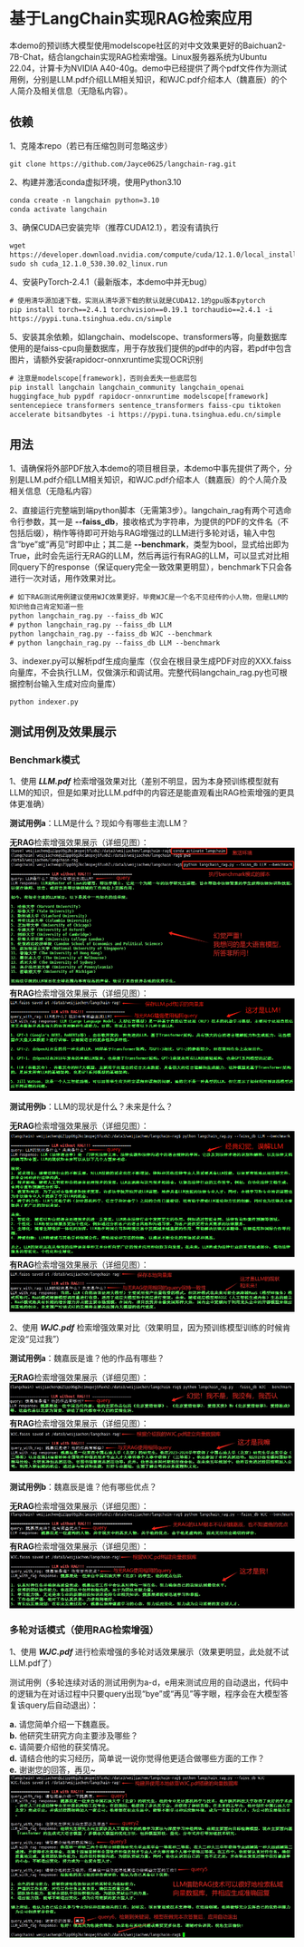# 基于LangChain实现RAG检索应用

本demo的预训练大模型使用modelscope社区的对中文效果更好的Baichuan2-7B-Chat，结合langchain实现RAG检索增强。Linux服务器系统为Ubuntu 22.04，计算卡为NVIDIA A40-40g。demo中已经提供了两个pdf文件作为测试用例，分别是LLM.pdf介绍LLM相关知识，和WJC.pdf介绍本人（魏嘉辰）的个人简介及相关信息（无隐私内容）。

## 依赖

1、克隆本repo（若已有压缩包则可忽略这步）

```
git clone https://github.com/Jayce0625/langchain-rag.git
```

2、构建并激活conda虚拟环境，使用Python3.10

```
conda create -n langchain python=3.10
conda activate langchain
```

3、确保CUDA已安装完毕（推荐CUDA12.1），若没有请执行

```
wget https://developer.download.nvidia.com/compute/cuda/12.1.0/local_installers/cuda_12.1.0_530.30.02_linux.run
sudo sh cuda_12.1.0_530.30.02_linux.run
```

4、安装PyTorch-2.4.1（最新版本，本demo中并无bug）

```
# 使用清华源加速下载，实测从清华源下载的默认就是CUDA12.1的gpu版本pytorch
pip install torch==2.4.1 torchvision==0.19.1 torchaudio==2.4.1 -i https://pypi.tuna.tsinghua.edu.cn/simple
```

5、安装其余依赖，如langchain、modelscope、transformers等，向量数据库使用的是faiss-cpu向量数据库，用于存放我们提供的pdf中的内容，若pdf中包含图片，请额外安装rapidocr-onnxruntime实现OCR识别

```
# 注意是modelscope[framework]，否则会丢失一些底层包
pip install langchain langchain_community langchain_openai huggingface_hub pypdf rapidocr-onnxruntime modelscope[framework] sentencepiece transformers sentence_transformers faiss-cpu tiktoken accelerate bitsandbytes -i https://pypi.tuna.tsinghua.edu.cn/simple
```

## 用法

1、请确保将外部PDF放入本demo的项目根目录，本demo中事先提供了两个，分别是LLM.pdf介绍LLM相关知识，和WJC.pdf介绍本人（魏嘉辰）的个人简介及相关信息（无隐私内容）

2、直接运行完整端到端python脚本（无需第3步）。langchain_rag有两个可选命令行参数，其一是 **--faiss_db**，接收格式为字符串，为提供的PDF的文件名（不包括后缀），稍作等待即可开始与RAG增强过的LLM进行多轮对话，输入中包含“bye”或“再见”时即中止；其二是 **--benchmark**，类型为bool，显式给出即为True，此时会先运行无RAG的LLM，然后再运行有RAG的LLM，可以显式对比相同query下的response（保证query完全一致效果更明显），benchmark下只会各进行一次对话，用作效果对比。

```
# 如下RAG测试用例建议使用WJC效果更好，毕竟WJC是一个名不见经传的小人物，但是LLM的知识他自己肯定知道一些
python langchain_rag.py --faiss_db WJC
# python langchain_rag.py --faiss_db LLM
python langchain_rag.py --faiss_db WJC --benchmark
# python langchain_rag.py --faiss_db LLM --benchmark
```

3、indexer.py可以解析pdf生成向量库（仅会在根目录生成PDF对应的XXX.faiss向量库，不会执行LLM，仅做演示和调试用。完整代码langchain_rag.py也可根据控制台输入生成对应向量库）

```
python indexer.py
```

## 测试用例及效果展示

### Benchmark模式

1、使用 ***LLM.pdf*** 检索增强效果对比（差别不明显，因为本身预训练模型就有LLM的知识，但是如果对比LLM.pdf中的内容还是能直观看出RAG检索增强的更具体更准确）

**测试用例a**：LLM是什么？现如今有哪些主流LLM？  

**无RAG**检索增强效果展示（详细见图）：  
![无RAG增强大模型的对话](images/LLM_without_rag_benchmark1.png "无RAG的LLM对话效果展示")  
**有RAG**检索增强效果展示（详细见图）：  
![有RAG增强大模型的对话](images/LLM_with_rag_benchmark1.png "有RAG的LLM对话效果展示")  

**测试用例b**：LLM的现状是什么？未来是什么？  

**无RAG**检索增强效果展示（详细见图）：  
![无RAG增强大模型的对话](images/LLM_without_rag_benchmark2.png "无RAG的LLM对话效果展示")  
**有RAG**检索增强效果展示（详细见图）：  
![有RAG增强大模型的对话](images/LLM_with_rag_benchmark2.png "有RAG的LLM对话效果展示")  

2、使用 ***WJC.pdf*** 检索增强效果对比（效果明显，因为预训练模型训练的时候肯定没“见过我”）

**测试用例a**：魏嘉辰是谁？他的作品有哪些？  

**无RAG**检索增强效果展示（详细见图）：  
![无RAG增强大模型的对话](images/WJC_without_rag_benchmark1.png "无RAG的LLM对话效果展示")  
**有RAG**检索增强效果展示（详细见图）：  
![有RAG增强大模型的对话](images/WJC_with_rag_benchmark1.png "有RAG的LLM对话效果展示")  

**测试用例b**：魏嘉辰是谁？他有哪些优点？  

**无RAG**检索增强效果展示（详细见图）：  
![无RAG增强大模型的对话](images/WJC_without_rag_benchmark2.png "无RAG的LLM对话效果展示")  
**有RAG**检索增强效果展示（详细见图）：  
![有RAG增强大模型的对话](images/WJC_with_rag_benchmark2.png "有RAG的LLM对话效果展示")  

### 多轮对话模式（使用RAG检索增强）

1、使用 ***WJC.pdf*** 进行检索增强的多轮对话效果展示（效果更明显，此处就不试LLM.pdf了）  

测试用例（多轮连续对话的测试用例为a-d，e用来测试应用的自动退出，代码中的逻辑为在对话过程中只要query出现“bye”或“再见”等字眼，程序会在大模型答复该query后自动退出）：  

**a.** 请您简单介绍一下魏嘉辰。  
**b.** 他研究生研究方向主要涉及哪些？  
**c.** 请简要介绍他的获奖情况。  
**d.** 请结合他的实习经历，简单说一说你觉得他更适合做哪些方面的工作？  
**e.** 谢谢您的回答，再见~  
![RAG增强大模型的多轮对话](images/WJC_with_rag_chat.png "使用RAG检索增强LLM的多轮对话效果展示")  
